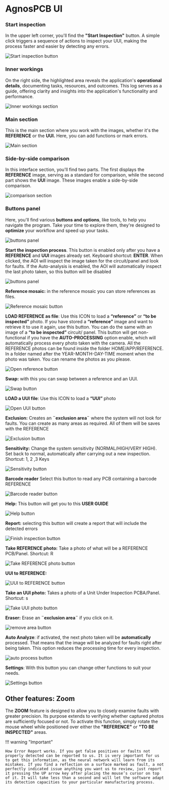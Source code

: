 # AgnosPCB UI

### Start inspection

In the upper left corner, you'll find the **"Start Inspection"** button. A simple click triggers a sequence of actions to inspect your UUI, making the process faster and easier by detecting any errors.

![Start inspection button](assets/SCREEN.png)

### Inner workings

On the right side, the highlighted area reveals the application's **operational details**, documenting tasks, resources, and outcomes. This log serves as a guide, offering clarity and insights into the application's functionality and performance.

![Inner workings section](assets/SCRREN2.png)

### Main section

This is the main section where you work with the images, whether it's the **REFERENCE** or the **UUI.** Here, you can add functions or mark errors.

![Main section](assets/SCREEN3.png)

### Side-by-side comparison

In this interface section, you'll find two parts. The first displays the **REFERENCE** image, serving as a standard for comparison, while the second part shows the **UUI** image. These images enable a side-by-side comparison.

![comparison section](assets/SCREEN4.png)

### Buttons panel

Here, you'll find various **buttons and options**, like tools, to help you navigate the program. Take your time to explore them, they're designed to **optimize** your workflow and speed up your tasks.

![buttons panel](assets/SCREEN5.png)


**Start the inspection process**. This button is enabled only after you have a **REFERENCE** and **UUI** images already set. Keyboard shortcut: **ENTER**. When clicked, the AOI will inspect the image taken for the circuit/panel and look for faults. If the Auto-analysis is enabled, the AOI will automatically inspect the last photo taken, so this button will be disabled

 ![buttons panel](assets/menu.png)

**Reference mosaic:** in the reference mosaic you can store references as files.

![Reference mosaic button](assets/menu-mosaic.png)

**LOAD REFERENCE as file**: Use this ICON to load a **“reference”** or **“to be inspected”** photo. If you have stored a **“reference”** image and want to retrieve it to use it again, use this button. You can do the same with an image of a **“to be inspected”** circuit/ panel. This button will get non-functional if you have the **AUTO-PROCESSING** option enable, which will automatically process every photo taken with the camera. All the REFERENCE photos can be found inside the folder HOME/APP/REFERENCE. In a folder named after the YEAR-MONTH-DAY-TIME moment when the photo was taken. You can rename the photos as you please.

![Open reference button](assets/menu-load-ref-file.png)

**Swap:** with this you can swap between a reference and an UUI.

![Swap button](assets/menu-tab.png)

**LOAD a UUI file**: Use this ICON to load a **“UUI”** photo

![Open UUI button](assets/menu-load-uui-file.png)

**Exclusion:** Creates an **¨exclusion area¨** where the system will not look for faults. You can create as many areas as required. All of them will be saves with the REFERENCE

![Exclusion button](assets/menu-exclusion.png)

**Sensitivity:** Change the system sensitivity (NORMAL/HIGH/VERY HIGH). Set back to normal, automatically after carrying out a new inspection. Shortcut: 1, 2 ,3 Keys

![Sensitivity button](assets/menu-sensitivity.png)

**Barcode reader** Select this button to read any PCB containing a barcode REFERENCE

![Barcode reader button](assets/menu-barcode.png)

**Help:** This button will get you to this **USER GUIDE**

![Help button](assets/menu-help.png)

**Report:** selecting this button will create a report that will include the detected errors

![Finish inspection button](assets/menu-report.png)

**Take REFERENCE photo:** Take a photo of what will be a REFERENCE PCB/Panel. Shortcut: R

![Take REFERENCE photo button](assets/menu-take-ref.png)

**UUI to REFERENCE:** 

![UUI to REFERENCE button](assets/menu-uui-to-ref.png)

**Take an UUI photo:** Takes a photo of a Unit Under Inspection PCBA/Panel. Shortcut: s

![Take UUI photo button](assets/menu-take-uui.png)

**Eraser:** Erase an **¨exclusion area¨** if you click on it.


![remove area button](assets/menu-rm-exclusion.png)

**Auto Analyze**:  if activated, the next photo taken will be **automatically** processed. That means that the image will be analyzed for faults right after being taken. This option reduces the processing time for every inspection.

![auto process button](assets/menu-auto-process.png)

**Settings**: With this button you can change other functions to suit your needs.

![Settings button](assets/menu-settings.png)

## Other features: Zoom


The **ZOOM** feature is designed to allow you to closely examine faults with greater precision. Its purpose extends to verifying whether captured photos are sufficiently focused or not. To activate this function, simply rotate the mouse wheel while positioned over either the **"REFERENCE"** or **"TO BE INSPECTED"** areas.

!!! warning "Important"

    How Error Report works. If you get false positives or faults not properly detected can be reported to us. It is very important for us to get this information, as the neural network will learn from its mistakes. If you find a reflection on a surface marked as fault, a not perfectly indicated issue anything you want us to review, just report it pressing the UP arrow key after placing the mouse’s cursor on top of it. It will take less than a second and will let the software adapt its detection capacities to your particular manufacturing process.

